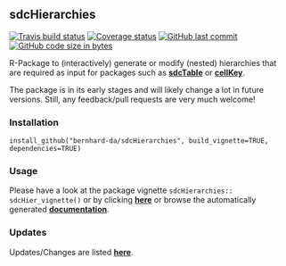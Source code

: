 
sdcHierarchies
--------------

[![Travis build status](https://travis-ci.org/bernhard-da/sdcHierarchies.svg?branch=master)](https://travis-ci.org/bernhard-da/sdcHierarchies) [![Coverage status](https://codecov.io/gh/bernhard-da/sdcHierarchies/branch/master/graph/badge.svg)](https://codecov.io/github/bernhard-da/sdcHierarchies?branch=master) [![GitHub last commit](https://img.shields.io/github/last-commit/bernhard-da/sdcHierarchies.svg?logo=github)](https://github.com/bernhard-da/sdcHierarchies/commits/master) [![GitHub code size in bytes](https://img.shields.io/github/languages/code-size/bernhard-da/sdcHierarchies.svg?logo=github)](https://github.com/bernhard-da/sdcHierarchies)

R-Package to (interactively) generate or modify (nested) hierarchies that are required as input for packages such as [**sdcTable**](https://cran.r-project.org/web/packages/sdcTable/index.html) or [**cellKey**](https://github.com/sdcTools/cellKey).

The package is in its early stages and will likely change a lot in future versions. Still, any feedback/pull requests are very much welcome!

### Installation

    install_github("bernhard-da/sdcHierarchies", build_vignette=TRUE, dependencies=TRUE)

### Usage

Please have a look at the package vignette `sdcHierarchies:: sdcHier_vignette()` or by clicking [**here**](https://bernhard-da.github.io/sdcHierarchies/articles/usage.html) or browse the automatically generated [**documentation**](https://bernhard-da.github.io/sdcHierarchies/).

### Updates

Updates/Changes are listed [**here**](https://bernhard-da.github.io/sdcHierarchies/news/index.html).
